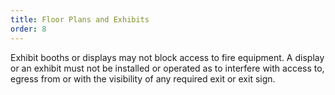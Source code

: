 ```yaml
---
title: Floor Plans and Exhibits
order: 8
---
```


Exhibit booths or displays may not block access to fire equipment. A display or an exhibit must not be installed or operated as to interfere with access to, egress from or with the visibility of any required exit or exit sign.
